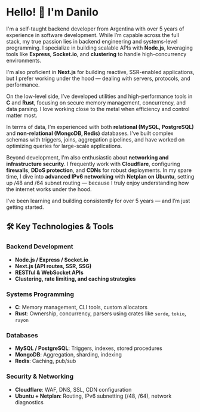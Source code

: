 # Hello! 👋 I'm Danilo

I'm a self-taught backend developer from Argentina with over 5 years of experience in software development. While I’m capable across the full stack, my true passion lies in backend engineering and systems-level programming. I specialize in building scalable APIs with **Node.js**, leveraging tools like **Express**, **Socket.io**, and **clustering** to handle high-concurrency environments.

I'm also proficient in **Next.js** for building reactive, SSR-enabled applications, but I prefer working under the hood — dealing with servers, protocols, and performance.

On the low-level side, I’ve developed utilities and high-performance tools in **C** and **Rust**, focusing on secure memory management, concurrency, and data parsing. I love working close to the metal when efficiency and control matter most.

In terms of data, I’m experienced with both **relational (MySQL, PostgreSQL)** and **non-relational (MongoDB, Redis)** databases. I've built complex schemas with triggers, joins, aggregation pipelines, and have worked on optimizing queries for large-scale applications.

Beyond development, I'm also enthusiastic about **networking and infrastructure security**. I frequently work with **Cloudflare**, configuring **firewalls**, **DDoS protection**, and **CDNs** for robust deployments. In my spare time, I dive into **advanced IPv6 networking** with **Netplan on Ubuntu**, setting up /48 and /64 subnet routing — because I truly enjoy understanding how the internet works under the hood.

I've been learning and building consistently for over 5 years — and I’m just getting started.

## 🛠️ Key Technologies & Tools

### Backend Development
- **Node.js / Express / Socket.io**
- **Next.js (API routes, SSR, SSG)**
- **RESTful & WebSocket APIs**
- **Clustering, rate limiting, and caching strategies**

### Systems Programming
- **C**: Memory management, CLI tools, custom allocators
- **Rust**: Ownership, concurrency, parsers using crates like `serde`, `tokio`, `rayon`

### Databases
- **MySQL / PostgreSQL**: Triggers, indexes, stored procedures
- **MongoDB**: Aggregation, sharding, indexing
- **Redis**: Caching, pub/sub

### Security & Networking
- **Cloudflare**: WAF, DNS, SSL, CDN configuration
- **Ubuntu + Netplan**: Routing, IPv6 subnetting (/48, /64), network diagnostics
